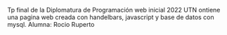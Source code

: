 Tp final de la Diplomatura de Programación web inicial 2022 UTN
ontiene una pagina web creada con handelbars, javascript y base de datos con mysql.
Alumna: Rocio Ruperto